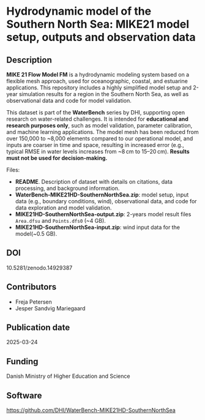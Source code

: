# Hydrodynamic model of the Southern North Sea: MIKE21 model setup, outputs and observation data

## Description

**MIKE 21 Flow Model FM** is a hydrodynamic modeling system based on a flexible mesh approach, used for oceanographic, coastal, and estuarine applications. This repository includes a highly simplified model setup and 2-year simulation results for a region in the Southern North Sea, as well as observational data and code for model validation.

This dataset is part of the **WaterBench** series by DHI, supporting open research on water-related challenges. It is intended for **educational and research purposes only**, such as model validation, parameter calibration, and machine learning applications. The model mesh has been reduced from over 150,000 to ~8,000 elements compared to our operational model, and inputs are coarser in time and space, resulting in increased error (e.g., typical RMSE in water levels increases from ~8 cm to 15–20 cm). **Results must not be used for decision-making.**

Files:

* **README**. Description of dataset with details on citations, data processing, and background information. 
* **WaterBench-MIKE21HD-SouthernNorthSea.zip**: model setup, input data (e.g., boundary conditions, wind), observational data, and code for data exploration and model validation. 
* **MIKE21HD-SouthernNorthSea-output.zip**: 2-years model result files `Area.dfsu` and `Points.dfs0` (~4 GB).
* **MIKE21HD-SouthernNorthSea-input.zip**: wind input data for the model(~0.5 GB).


## DOI

10.5281/zenodo.14929387

## Contributors

* Freja Petersen
* Jesper Sandvig Mariegaard

## Publication date

2025-03-24

## Funding

Danish Ministry of Higher Education and Science

## Software

https://github.com/DHI/WaterBench-MIKE21HD-SouthernNorthSea